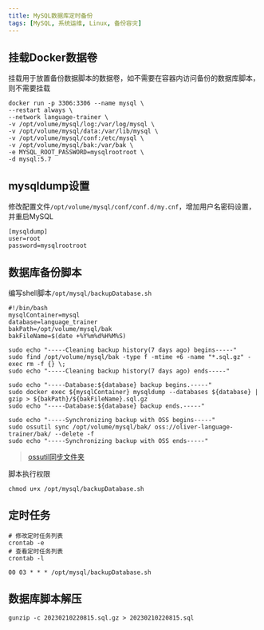 ```yaml
---
title: MySQL数据库定时备份
tags: [MySQL, 系统运维, Linux, 备份容灾]
---
```


## 挂载Docker数据卷

挂载用于放置备份数据脚本的数据卷，如不需要在容器内访问备份的数据库脚本，则不需要挂载

```shell
docker run -p 3306:3306 --name mysql \
--restart always \
--network language-trainer \
-v /opt/volume/mysql/log:/var/log/mysql \
-v /opt/volume/mysql/data:/var/lib/mysql \
-v /opt/volume/mysql/conf:/etc/mysql \
-v /opt/volume/mysql/bak:/var/bak \
-e MYSQL_ROOT_PASSWORD=mysqlrootroot \
-d mysql:5.7
```

## mysqldump设置

修改配置文件`/opt/volume/mysql/conf/conf.d/my.cnf`，增加用户名密码设置，并重启MySQL

```
[mysqldump]
user=root
password=mysqlrootroot
```

## 数据库备份脚本

编写shell脚本`/opt/mysql/backupDatabase.sh`

```shell
#!/bin/bash
mysqlContainer=mysql
database=language_trainer
bakPath=/opt/volume/mysql/bak
bakFileName=$(date +%Y%m%d%H%M%S)

sudo echo "-----Cleaning backup history(7 days ago) begins-----"
sudo find /opt/volume/mysql/bak -type f -mtime +6 -name "*.sql.gz" -exec rm -f {} \;
sudo echo "-----Cleaning backup history(7 days ago) ends-----"

sudo echo "-----Database:${database} backup begins.-----"
sudo docker exec ${mysqlContainer} mysqldump --databases ${database} | gzip > ${bakPath}/${bakFileName}.sql.gz
sudo echo "-----Database:${database} backup ends.-----"

sudo echo "-----Synchronizing backup with OSS begins-----"
sudo ossutil sync /opt/volume/mysql/bak/ oss://oliver-language-trainer/bak/ --delete -f
sudo echo "-----Synchronizing backup with OSS ends-----"
```

>[ossutil同步文件夹](https://blog.oliverclio.com/2022/12/10/ossutil%E5%90%8C%E6%AD%A5%E6%96%87%E4%BB%B6%E5%A4%B9.html)

脚本执行权限

```shell
chmod u+x /opt/mysql/backupDatabase.sh
```

## 定时任务

```shell
# 修改定时任务列表
crontab -e
# 查看定时任务列表
crontab -l
```

```
00 03 * * * /opt/mysql/backupDatabase.sh
```

## 数据库脚本解压

```shell
gunzip -c 20230210220815.sql.gz > 20230210220815.sql
```